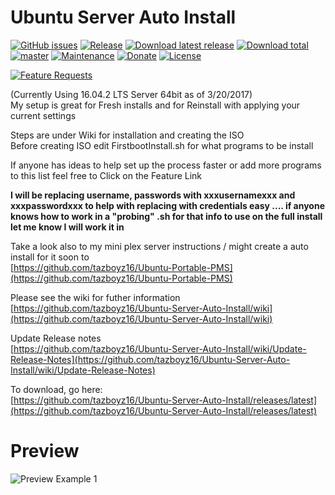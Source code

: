 # Ubuntu Server Auto Install 
    
[![GitHub issues](https://img.shields.io/github/issues/tazboyz16/Ubuntu-Server-Auto-Install.svg?style=flat)](https://github.com/tazboyz16/Ubuntu-Server-Auto-Install/issues)
[![Release](https://img.shields.io/github/release/tazboyz16/Ubuntu-Server-Auto-Install.svg?style=flat)](https://github.com/tazboyz16/Ubuntu-Server-Auto-Install/releases/latest)
[![Download latest release](https://img.shields.io/github/downloads/tazboyz16/Ubuntu-Server-Auto-Install/latest/total.svg)](https://github.com/tazboyz16/Ubuntu-Server-Auto-Install/releases/latest)
[![Download total](https://img.shields.io/github/downloads/tazboyz16/Ubuntu-Server-Auto-Install/total.svg)](https://github.com/tazboyz16/Ubuntu-Server-Auto-Install/releases)
[![master](https://img.shields.io/badge/Master-stable-green.svg?maxAge=2592000)]()
[![Maintenance](https://img.shields.io/maintenance/yes/2017.svg)]()
[![Donate](https://img.shields.io/badge/Donate-PayPal-green.svg)](https://www.paypal.com/cgi-bin/webscr?cmd=_donations&business=8A3H889FURE56&lc=US&item_name=Ubuntu%20Auto%20Install&currency_code=USD&bn=PP%2dDonationsBF%3abtn_donateCC_LG%2egif%3aNonHosted)
[![License](https://img.shields.io/badge/License-GNU%20GPL%20v3-blue.svg?style=flat)](http://www.gnu.org/licenses/gpl.html)
     
<a href="http://feathub.com/tazboyz16/Ubuntu-Server-Auto-Install" rel="Feature Requests">![Feature Requests](http://i.imgur.com/mFO0OuX.png)</a>

(Currently Using 16.04.2 LTS Server 64bit as of 3/20/2017)   
My setup is great for Fresh installs and for Reinstall with applying your current settings   
   
Steps are under Wiki for installation and creating the ISO   
Before creating ISO edit FirstbootInstall.sh for what programs to be install   

If anyone has ideas to help set up the process faster or add more programs to this list feel free to Click on the Feature Link  
  
**I will be replacing username, passwords with xxxusernamexxx and xxxpasswordxxx to help with replacing with credentials easy .... if anyone knows how to work in a "probing" .sh for that info to use on the full install let me know I will work it in**  
   
Take a look also to my mini plex server instructions / might create a auto install for it soon to   
[https://github.com/tazboyz16/Ubuntu-Portable-PMS](https://github.com/tazboyz16/Ubuntu-Portable-PMS)   
  
Please see the wiki for futher information   
[https://github.com/tazboyz16/Ubuntu-Server-Auto-Install/wiki](https://github.com/tazboyz16/Ubuntu-Server-Auto-Install/wiki)
   
Update Release notes    
[https://github.com/tazboyz16/Ubuntu-Server-Auto-Install/wiki/Update-Release-Notes](https://github.com/tazboyz16/Ubuntu-Server-Auto-Install/wiki/Update-Release-Notes)
   
To download, go here:   
[https://github.com/tazboyz16/Ubuntu-Server-Auto-Install/releases/latest](https://github.com/tazboyz16/Ubuntu-Server-Auto-Install/releases/latest)    
  
# Preview  
![Preview Example 1](http://i.imgur.com/ZCzZzLf.jpg)
